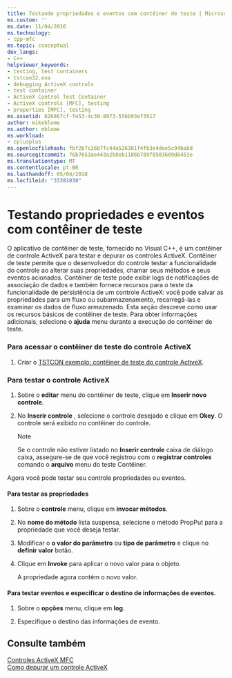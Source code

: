 ```yaml
---
title: Testando propriedades e eventos com contêiner de teste | Microsoft Docs
ms.custom: ''
ms.date: 11/04/2016
ms.technology:
- cpp-mfc
ms.topic: conceptual
dev_langs:
- C++
helpviewer_keywords:
- testing, test containers
- tstcon32.exe
- debugging ActiveX controls
- test container
- ActiveX Control Test Container
- ActiveX controls [MFC], testing
- properties [MFC], testing
ms.assetid: 626867cf-fe53-4c30-8973-55bb93ef3917
author: mikeblome
ms.author: mblome
ms.workload:
- cplusplus
ms.openlocfilehash: fbf2b7c26b7fc44a526381f4fb3e4dee5c94ba8d
ms.sourcegitcommit: 76b7653ae443a2b8eb1186b789f8503609d6453e
ms.translationtype: MT
ms.contentlocale: pt-BR
ms.lasthandoff: 05/04/2018
ms.locfileid: "33381030"
---
```

# <a name="testing-properties-and-events-with-test-container"></a>Testando propriedades e eventos com contêiner de teste
O aplicativo de contêiner de teste, fornecido no Visual C++, é um contêiner de controle ActiveX para testar e depurar os controles ActiveX. Contêiner de teste permite que o desenvolvedor do controle testar a funcionalidade do controle ao alterar suas propriedades, chamar seus métodos e seus eventos acionados. Contêiner de teste pode exibir logs de notificações de associação de dados e também fornece recursos para o teste da funcionalidade de persistência de um controle ActiveX: você pode salvar as propriedades para um fluxo ou subarmazenamento, recarregá-las e examinar os dados de fluxo armazenado. Esta seção descreve como usar os recursos básicos de contêiner de teste. Para obter informações adicionais, selecione o **ajuda** menu durante a execução do contêiner de teste.  
  
### <a name="to-access-the-activex-control-test-container"></a>Para acessar o contêiner de teste do controle ActiveX  
  
1.  Criar o [TSTCON exemplo: contêiner de teste do controle ActiveX](../visual-cpp-samples.md).  
  
### <a name="to-test-your-activex-control"></a>Para testar o controle ActiveX  
  
1.  Sobre o **editar** menu do contêiner de teste, clique em **Inserir novo controle**.  
  
2.  No **Inserir controle** , selecione o controle desejado e clique em **Okey**. O controle será exibido no contêiner do controle.  
  
    > [!NOTE]
    >  Se o controle não estiver listado no **Inserir controle** caixa de diálogo caixa, assegure-se de que você registrou com o **registrar controles** comando o **arquivo** menu do teste Contêiner.  
  
 Agora você pode testar seu controle propriedades ou eventos.  
  
#### <a name="to-test-properties"></a>Para testar as propriedades  
  
1.  Sobre o **controle** menu, clique em **invocar métodos**.  
  
2.  No **nome do método** lista suspensa, selecione o método PropPut para a propriedade que você deseja testar.  
  
3.  Modificar o **o valor do parâmetro** ou **tipo de parâmetro** e clique no **definir valor** botão.  
  
4.  Clique em **Invoke** para aplicar o novo valor para o objeto.  
  
     A propriedade agora contém o novo valor.  
  
#### <a name="to-test-events-and-specify-the-destination-of-event-information"></a>Para testar eventos e especificar o destino de informações de eventos.  
  
1.  Sobre o **opções** menu, clique em **log**.  
  
2.  Especifique o destino das informações de evento.  
  
## <a name="see-also"></a>Consulte também  
 [Controles ActiveX MFC](../mfc/mfc-activex-controls.md)   
 [Como depurar um controle ActiveX](/visualstudio/debugger/how-to-debug-an-activex-control)


